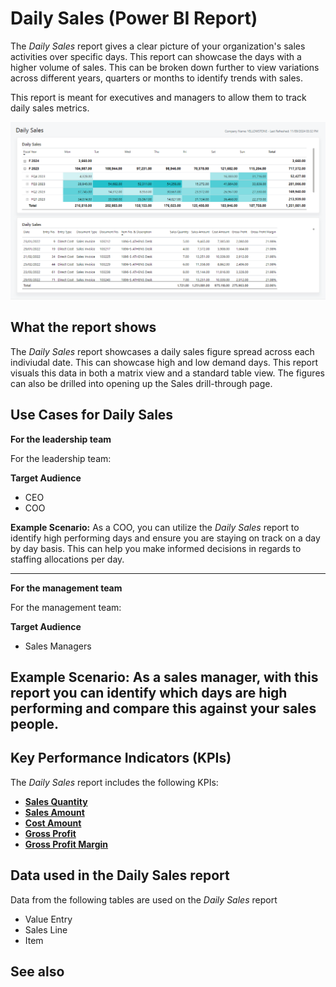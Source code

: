 # Daily Sales (Power BI Report)

The _Daily Sales_ report gives a clear picture of your organization's sales activities over specific days. This report can showcase the days with a higher volume of sales. This can be broken down further to view variations across different years, quarters or months to identify trends with sales.

This report is meant for executives and managers to allow them to track daily sales metrics.

![Daily Sales screenshot](/business-central/media/sales/sales-daily-sales.png "Daily Sales - Screenshot")

## What the report shows

The *Daily Sales* report showcases a daily sales figure spread across each indiviudal date. This can showcase high and low demand days. This report visuals this data in both a matrix view and a standard table view. The figures can also be drilled into opening up the Sales drill-through page.


## Use Cases for Daily Sales

**For the leadership team**

For the leadership team:

**Target Audience**

- CEO
- COO

**Example Scenario:** As a COO, you can utilize the *Daily Sales* report to identify high performing days and ensure you are staying on track on a day by day basis. This can help you make informed decisions in regards to staffing allocations per day.

---

**For the management team**

For the management team:

**Target Audience**

- Sales Managers

**Example Scenario:** As a sales manager, with this report you can identify which days are high performing and compare this against your sales people.
---

## Key Performance Indicators (KPIs)

The _Daily Sales_ report includes the following KPIs:

- [**Sales Quantity**](sales-kpi.md#sales-quantity)
- [**Sales Amount**](sales-kpi.md#sales-amount)
- [**Cost Amount**](sales-kpi.md#cost-amount)
- [**Gross Profit**](sales-kpi.md#gross-profit)
- [**Gross Profit Margin**](sales-kpi.md#gross-profit-margin)

## Data used in the Daily Sales report

Data from the following tables are used on the *Daily Sales* report
- Value Entry
- Sales Line
- Item


## See also
